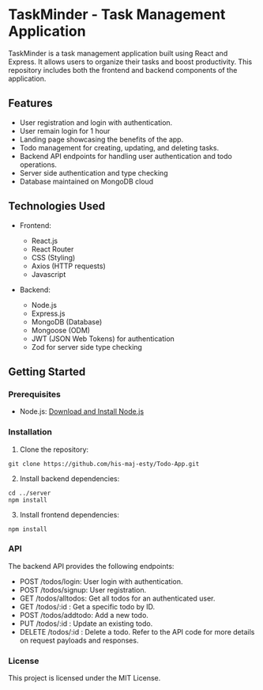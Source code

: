 # TaskMinder - Task Management Application

TaskMinder is a task management application built using React and Express. It allows users to organize their tasks and boost productivity. This repository includes both the frontend and backend components of the application.


## Features

- User registration and login with authentication.
- User remain login for 1 hour
- Landing page showcasing the benefits of the app.
- Todo management for creating, updating, and deleting tasks.
- Backend API endpoints for handling user authentication and todo operations.
- Server side authentication and type checking
- Database maintained on MongoDB cloud

## Technologies Used

- Frontend:
  - React.js
  - React Router
  - CSS (Styling)
  - Axios (HTTP requests)
  - Javascript

- Backend:
  - Node.js
  - Express.js
  - MongoDB (Database)
  - Mongoose (ODM)
  - JWT (JSON Web Tokens) for authentication
  - Zod for server side type checking

## Getting Started

### Prerequisites

- Node.js: [Download and Install Node.js](https://nodejs.org/)

### Installation

1. Clone the repository:
```
git clone https://github.com/his-maj-esty/Todo-App.git
```
2. Install backend dependencies:
```
cd ../server
npm install
```
3. Install frontend dependencies:
 ```
npm install
```

### API
The backend API provides the following endpoints:

- POST /todos/login: User login with authentication.
- POST /todos/signup: User registration.
- GET /todos/alltodos: Get all todos for an authenticated user.
- GET /todos/:id : Get a specific todo by ID.
- POST /todos/addtodo: Add a new todo.
- PUT /todos/:id : Update an existing todo.
- DELETE /todos/:id : Delete a todo.
Refer to the API code for more details on request payloads and responses.


### License
This project is licensed under the MIT License.

